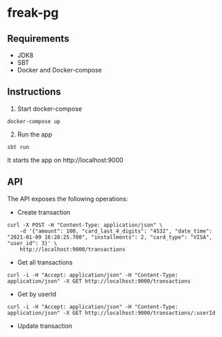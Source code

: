 # freak-pg

## Requirements

* JDK8
* SBT
* Docker and Docker-compose

## Instructions

1. Start docker-compose

```
docker-compose up
```

2. Run the app

```
sbt run
```

It starts the app on http://localhost:9000

## API

The API exposes the following operations:

* Create transaction

```
curl -X POST -H "Content-Type: application/json" \
    -d '{"amount": 100, "card_last_4_digits": "4532", "date_time": "2021-01-09 16:28:25.700", "installments": 2, "card_type": "VISA", "user_id": 3}' \
    http://localhost:9000/transactions
```

* Get all transactions

```
curl -i -H "Accept: application/json" -H "Content-Type: application/json" -X GET http://localhost:9000/transactions
```

* Get by userId

```
curl -i -H "Accept: application/json" -H "Content-Type: application/json" -X GET http://localhost:9000/transactions/:userId
```

* Update transaction 